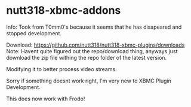 nutt318-xbmc-addons
===================

Info: Took from T0mm0's because it seems that he has disapeared and stopped development.

Download: https://github.com/nutt318/nutt318-xbmc-plugins/downloads
Note: Havent quite figured out the repo/download thing, anyways just download the zip file withing the repo folder of the latest version.

Modifying it to better process video streams.

Sorry if something doesnt work right, I'm very new to XBMC Plugin Development.

This does now work with Frodo!
